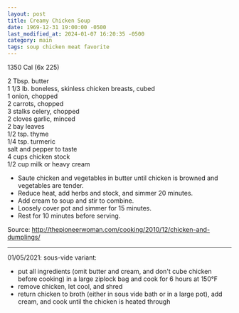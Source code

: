 ```yaml
---
layout: post
title: Creamy Chicken Soup
date: 1969-12-31 19:00:00 -0500
last_modified_at: 2024-01-07 16:20:35 -0500
category: main
tags: soup chicken meat favorite
---
```

1350 Cal (6x 225)

2 Tbsp. butter  
1 1/3 lb. boneless, skinless chicken breasts, cubed  
1 onion, chopped  
2 carrots, chopped  
3 stalks celery, chopped  
2 cloves garlic, minced  
2 bay leaves  
1/2 tsp. thyme  
1/4 tsp. turmeric  
salt and pepper to taste  
4 cups chicken stock  
1/2 cup milk or heavy cream  

* Saute chicken and vegetables in butter until chicken is browned and vegetables are tender.
* Reduce heat, add herbs and stock, and simmer 20 minutes.
* Add cream to soup and stir to combine.
* Loosely cover pot and simmer for 15 minutes.
* Rest for 10 minutes before serving.

Source: <http://thepioneerwoman.com/cooking/2010/12/chicken-and-dumplings/>

---

01/05/2021: sous-vide variant:

* put all ingredients (omit butter and cream, and don't cube chicken before cooking) in a large
  ziplock bag and cook for 6 hours at 150°F
* remove chicken, let cool, and shred
* return chicken to broth (either in sous vide bath or in a large pot), add cream, and cook until
  the chicken is heated through
